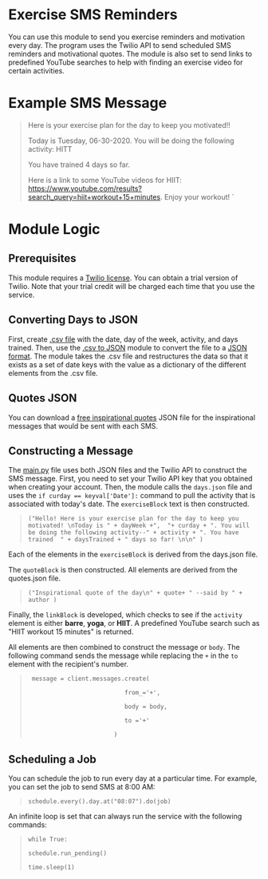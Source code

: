 # Exercise SMS Reminders
You can use this module to send you exercise reminders and motivation every day. The program uses the Twilio API to send scheduled SMS reminders and motivational quotes. The module is also set to send links to predefined YouTube searches to help with finding an exercise video for certain activities. 
# Example SMS Message
> Here is your exercise plan for the day to keep you motivated!!
>
> Today is Tuesday, 06-30-2020. You will be doing the following activity: HITT
>
> You have trained 4 days so far. 
>
> Here is a link to some YouTube videos for HIIT: https://www.youtube.com/results?search_query=hiit+workout+15+minutes. Enjoy your workout! `
# Module Logic
## Prerequisites
This module requires a [Twilio license](https://www.twilio.com/pricing). You can obtain a trial version of Twilio. Note that your trial credit will be charged each time that you use the service.
## Converting Days to JSON
First, create [.csv file](days.csv) with the date, day of the week, activity, and days trained. Then, use the [.csv to JSON](convert_training_days.py) module to convert the file to a [JSON format](days.json). The module takes the .csv file and restructures the data so that it exists as a set of date keys with the value as a dictionary of the different elements from the .csv file.
## Quotes JSON
You can download a [free inspirational quotes](https://forum.freecodecamp.org/t/free-api-inspirational-quotes-json-with-code-examples/311373) JSON file for the inspirational messages that would be sent with each SMS.
## Constructing a Message
The [main.py](main.py) file uses both JSON files and the Twilio API to construct the SMS message. First, you need to set your Twilio API key that you obtained when creating your account. Then, the module calls the `days.json` file and uses the `if curday == keyval['Date']:` command to pull the activity that is associated with today's date. The `exerciseBlock` text is then constructed.
> `("Hello! Here is your exercise plan for the day to keep you motivated! \nToday is " + dayWeek +",  "+ curday + ". You will be doing the following activity--" + activity + ". You have trained  " + daysTrained + " days so far! \n\n" )`

Each of the elements in the `exerciseBlock` is derived from the days.json file.

The `quoteBlock` is then constructed. All elements are derived from the quotes.json file.
>`("Inspirational quote of the day\n" + quote+ " --said by " + author )`

Finally, the `linkBlock` is developed, which checks to see if the `activity` element is either **barre**, **yoga**, or **HIIT**. A predefined YouTube search such as "HIIT workout 15 minutes" is returned. 

All elements are then combined to construct the message or `body`. The following command sends the message while replacing the `+` in the `to` element with the recipient's number.
>
>      message = client.messages.create(
>
>                                from_='+',
>
>                                body = body,
>
>                                to ='+'
>
>                             )


## Scheduling a Job
You can schedule the job to run every day at a particular time. For example, you can set the job to send SMS at 8:00 AM:
> `schedule.every().day.at("08:07").do(job)`

An infinite loop is set that can always run the service with the following commands:
>  `while True:`
>
>    `schedule.run_pending()`
>
>    `time.sleep(1)`
